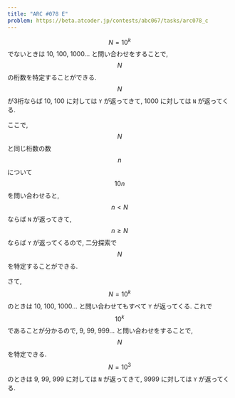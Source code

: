 ```yaml
---
title: "ARC #078 E"
problem: https://beta.atcoder.jp/contests/abc067/tasks/arc078_c
---
```

$$ N = 10^k $$ でないときは 10, 100, 1000... と問い合わせをすることで, $$ N $$ の桁数を特定することができる. $$ N $$ が3桁ならば 10, 100 に対しては `Y` が返ってきて, 1000 に対しては `N` が返ってくる.

ここで, $$ N $$ と同じ桁数の数 $$ n $$ について $$ 10n $$ を問い合わせると, $$ n \lt N $$ ならば `N` が返ってきて, $$ n \geq N $$ ならば `Y` が返ってくるので, 二分探索で $$ N $$ を特定することができる.

さて, $$ N = 10^k $$ のときは 10, 100, 1000... と問い合わせてもすべて `Y` が返ってくる. これで $$ 10^k $$ であることが分かるので, 9, 99, 999... と問い合わせをすることで, $$ N $$ を特定できる. $$ N = 10^3 $$ のときは 9, 99, 999 に対しては `N` が返ってきて, 9999 に対しては `Y` が返ってくる.
